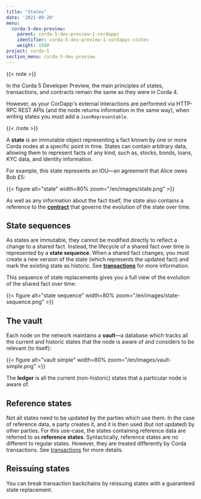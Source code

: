 ```yaml
---
title: "States"
date: '2021-09-20'
menu:
  corda-5-dev-preview:
    parent: corda-5-dev-preview-1-cordapps
    identifier: corda-5-dev-preview-1-cordapps-states
    weight: 1500
project: corda-5
section_menu: corda-5-dev-preview
---
```


{{< note >}}

In the Corda 5 Developer Preview, the main principles of states, transactions, and contracts remain the same as they were
in Corda 4.

However, as your CorDapp's external interactions are performed via HTTP-RPC REST APIs (and the node returns information
in the same way), when writing states you must add a `JsonRepresentable`.

{{< /note >}}

A **state** is an immutable object representing a fact known by one or more Corda nodes at a specific point in time.
States can contain arbitrary data, allowing them to represent facts of any kind, such as, stocks, bonds, loans, KYC data,
and identity information.

For example, this state represents an IOU—an agreement that Alice owes Bob £5:

{{< figure alt="state" width=80% zoom="/en/images/state.png" >}}

As well as any information about the fact itself, the state also contains a reference to
the <a href="key-concepts-contracts.md">**contract**</a> that governs the evolution of the state over time.

## State sequences

As states are immutable, they cannot be modified directly to reflect a change to a shared fact. Instead, the lifecycle
of a shared fact over time is represented by a **state sequence**. When a shared fact changes, you must create a new
version of the state (which represents the updated fact) and mark the existing state as historic. See **[transactions](key-concepts-transactions.md)** for more information.

This sequence of state replacements gives you a full view of the evolution of the shared fact over time:

{{< figure alt="state sequence" width=80% zoom="/en/images/state-sequence.png" >}}

## The vault

Each node on the network maintains a **vault**—a database which tracks all the current and historic states that the node
is aware of and considers to be relevant (to itself):

{{< figure alt="vault simple" width=80% zoom="/en/images/vault-simple.png" >}}

The **ledger** is all the current (non-historic) states that a particular node is aware of.

## Reference states

Not all states need to be updated by the parties which use them. In the case of reference data, a party creates it,
and it is then used (but not updated) by other parties. For this use-case, the
states containing reference data are referred to as **reference states**. Syntactically, reference states are no different
to regular states. However, they are treated differently by Corda transactions. See [transactions](key-concepts-transactions.md) for
more details.

## Reissuing states

You can break transaction backchains by reissuing states with a guaranteed state replacement.
